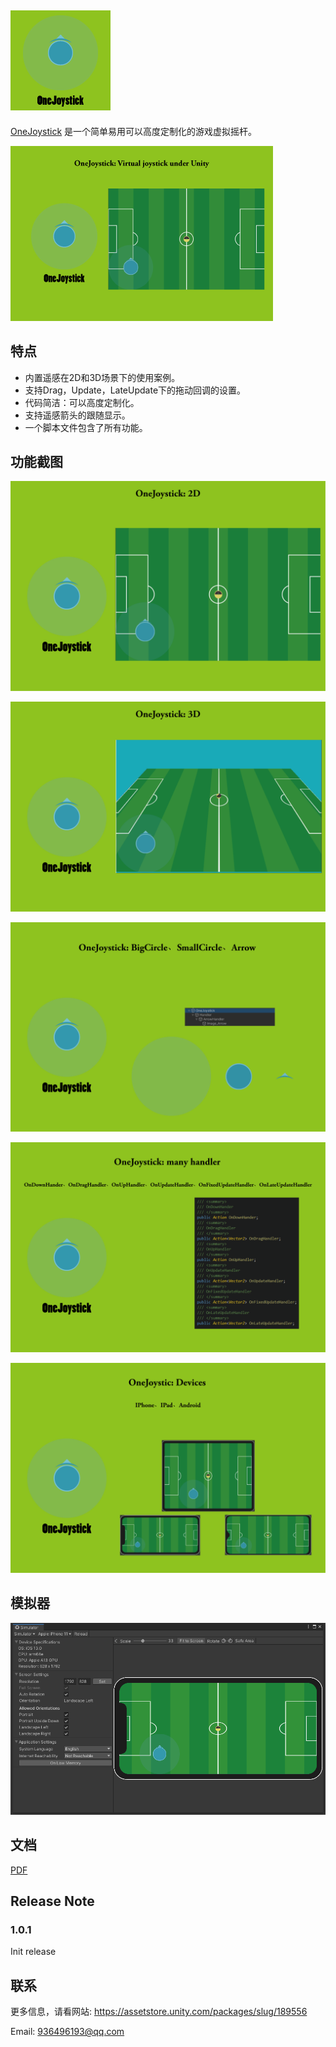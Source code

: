 ## ![160x160](./Doc/160x160.png)

[OneJoystick]( https://assetstore.unity.com/packages/slug/189556 
) 是一个简单易用可以高度定制化的游戏虚拟摇杆。

![420x280](./Doc/420x280.png)



## 特点

- 内置遥感在2D和3D场景下的使用案例。
- 支持Drag，Update，LateUpdate下的拖动回调的设置。
- 代码简洁：可以高度定制化。
- 支持遥感箭头的跟随显示。
- 一个脚本文件包含了所有功能。

## 功能截图

![1950x1300](./Doc/1950x1300_1.png)

![1950x1300](./Doc/1950x1300_2.png)

![1950x1300](./Doc/1950x1300_3.png)

![1950x1300](./Doc/1950x1300_4.png)

![1950x1300](./Doc/1950x1300_5.png)

## 模拟器

![DeviceSimulator](./Doc/DeviceSimulator.png)

## 文档

[PDF](./Doc/README.pdf)

## Release Note

### 1.0.1

Init release 

## 联系

更多信息，请看网站:  https://assetstore.unity.com/packages/slug/189556 

Email: [936496193@qq.com](mailto:936496193@qq.com)
